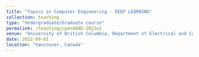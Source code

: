 ```yaml
---
title: "Topics in Computer Engineering - DEEP LEARNING"
collection: teaching
type: "Undergraduate/Graduate course"
permalink: /teaching/cpen400D-2022w1
venue: "University of British Columbia, Department of Electrical and Computer Engineering"
date: 2022-09-01
location: "Vancouver, Canada"
---
```


